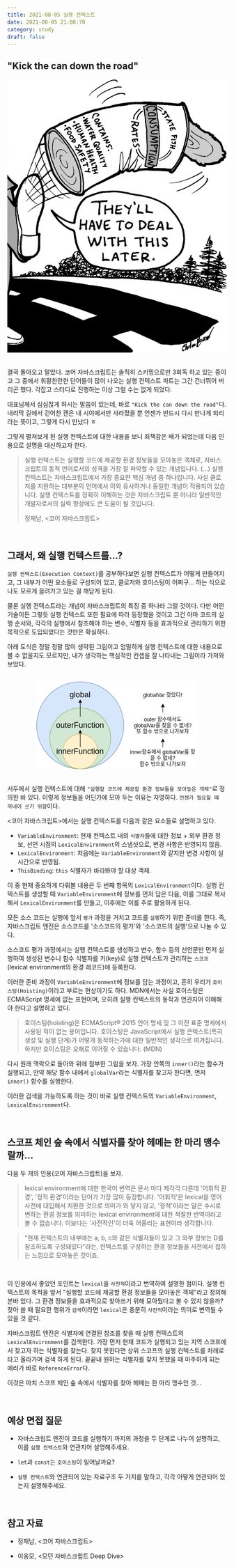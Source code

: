 ```yaml
---
title: 2021-08-05 실행 컨텍스트
date: 2021-08-05 21:08:70
category: study
draft: false
---
```


## "Kick the can down the road"

<div style="80%" align="center">
  <img src="./images/080501.jpeg" alt="짤" />

</div>

<br>

결국 돌아오고 말았다. 코어 자바스크립트는 솔직히 스키밍으로만 3회독 하고 있는 중이고 그 중에서 휘황찬란한 단어들이 많이 나오는 실행 컨텍스트 파트는 그간 건너뛰어 버리곤 했다. 각잡고 스터디로 진행하는 이상 그럴 수는 없게 되었다.

대표님께서 심심찮게 하시는 말씀이 있는데, 바로 `"Kick the can down the road"`다. 내리막 길에서 걷어찬 캔은 내 시야에서만 사라졌을 뿐 언젠가 반드시 다시 만나게 되리라는 뜻이고, 그렇게 다시 만났다 ㅎ

그렇게 펼쳐보게 된 실행 컨텍스트에 대한 내용을 보니 죄책감은 배가 되었는데 다음 인용으로 설명을 대신하고자 한다.

> 실행 컨텍스트는 실행할 코드에 제공할 환경 정보들을 모아놓은 객체로, 자바스크립트의 동적 언어로서의 성격을 가장 잘 파악할 수 있는 개념입니다. (...) 실행 컨텍스트는 자바스크립트에서 가장 중요한 핵심 개념 중 하나입니다. 사실 클로저를 지원하는 대부분의 언어에서 이와 유사하거나 동일한 개념이 적용되어 있습니다. 실행 컨텍스트를 정확히 이해하는 것은 자바스크립트 뿐 아니라 일반적인 개발자로서의 실력 향상에도 큰 도움이 될 것입니다.
>
> 정재남, <코어 자바스크립트>

<br />

## 그래서, 왜 실행 컨텍스트를...?

`실행 컨텍스트(Execution Context)`를 공부하다보면 실행 컨텍스트가 어떻게 만들어지고, 그 내부가 어떤 요소들로 구성되어 있고, 클로저와 호이스팅이 어쩌구... 하는 식으로 나도 모르게 끌려가고 있는 걸 깨닫게 된다.

물론 실행 컨텍스트라는 개념이 자바스크립트의 특징 중 하나라 그럴 것이다. 다만 어떤 기술이든 그렇듯 실행 컨텍스트 또한 필요에 따라 등장했을 것이고 그건 아마 코드의 실행 순서와, 각각의 실행에서 참조해야 하는 변수, 식별자 등을 효과적으로 관리하기 위한 목적으로 도입되었다는 것만은 확실하다.

아래 도식은 정말 정말 많이 생략된 그림이고 엄밀하게 실행 컨텍스트에 대한 내용으로 볼 수 없을지도 모르지만, 내가 생각하는 핵심적인 컨셉을 잘 나타내는 그림이라 가져와 보았다.

<br>

<div style="100%" align="center">
  <img src="./images/080502.png" alt="짤" />

</div>

<br>

서두에서 실행 컨텍스트에 대해 `"실행할 코드에 제공할 환경 정보들을 모아놓은 객체"`로 정의한 바 있다. 이렇게 정보들을 어딘가에 모아 두는 이유는 자명하다. `언젠가 필요할 때 꺼내어 쓰기 위함`이다.

<코어 자바스크립트>에서는 실행 컨텍스트를 다음과 같은 요소들로 설명하고 있다.

- `VariableEnvironment`: 현재 컨텍스트 내의 `식별자`들에 대한 정보 + 외부 환경 정보, 선언 시점의 `LexicalEnvironment`의 스냅샷으로, 변경 사항은 반영되지 않음.
- `LexicalEnvironment`: 처음에는 `VariableEnvironment`와 같지만 변경 사항이 실시간으로 반영됨.
- `ThisBinding`: `this` 식별자가 바라봐야 할 대상 객체.

이 중 현재 중요하게 다뤄볼 내용은 두 번째 항목의 `LexicalEnvironment`이다. 실행 컨텍스트를 생성할 때 `VariableEnvironment`에 정보를 먼저 담은 다음, 이를 그대로 복사해서 `LexicalEnvironment`를 만들고, 이후에는 이를 주로 활용하게 된다.

모든 소스 코드는 실행에 앞서 `평가` 과정을 거치고 코드를 `실행`하기 위한 준비를 한다. 즉, 자바스크립트 엔진은 소스코드를 '소스코드의 평가'와 '소스코드의 실행'으로 나눌 수 있다.

소스코드 평가 과정에서는 실행 컨텍스트를 생성하고 변수, 함수 등의 선언문만 먼저 실행하여 생성된 변수나 함수 식별자를 키(key)로 실행 컨텍스트가 관리하는 `스코프`(lexical environment의 환경 레코드)에 등록한다.

이러한 준비 과정이 `VariableEnvironment`에 정보를 담는 과정이고, 흔히 우리가 `호이스팅(Hoisting)`이라고 부르는 현상이기도 하다. MDN에서는 사실 호이스팅은 ECMAScript 명세에 없는 표현이며, 오히려 실행 컨텍스트의 동작과 연관지어 이해해야 한다고 설명하고 있다.

> 호이스팅(hoisting)은 ECMAScript® 2015 언어 명세 및 그 이전 표준 명세에서 사용된 적이 없는 용어입니다. 호이스팅은 JavaScript에서 실행 콘텍스트(특히 생성 및 실행 단계)가 어떻게 동작하는가에 대한 일반적인 생각으로 여겨집니다. 하지만 호이스팅은 오해로 이어질 수 있습니다. (MDN)

다시 원래 맥락으로 돌아와 위에 첨부한 그림을 보자. 가장 안쪽의 `inner()`라는 함수가 실행되고, 만약 해당 함수 내에서 `globalVar`라는 식별자를 찾고자 한다면, 먼저 `inner()` 함수를 실행한다.

이러한 검색을 가능하도록 하는 것이 바로 실행 컨텍스트의 `VariableEnvironment`, `LexicalEnvironment`다.

<br/>

## 스코프 체인 숲 속에서 식별자를 찾아 헤메는 한 마리 맹수랄까...

다음 두 개의 인용(코어 자바스크립트)을 보자.

> lexical environment에 대한 한국어 번역은 문서 마다 제각각 다른데 '어휘적 환경', '정적 환경'이라는 단어가 가장 많이 등장합니다. '어휘적'은 lexical을 영어사전에 대입해서 치환한 것으로 의미가 와 닿지 않고, '정적'이라는 말은 수시로 변하는 환경 정보를 의미하는 lexical environment에 대한 적절한 번역이라고 볼 수 없습니다. 이보다는 '사전적인'이 더욱 어울리는 표현이라 생각합니다.

> "현재 컨텍스트의 내부에는 a, b, c와 같은 식별자들이 있고 그 외부 정보는 D를 참조하도록 구성돼있다"라는, 컨텍스트를 구성하는 환경 정보들을 사전에서 접하는 느낌으로 모아놓은 것이죠.

<br/>

이 인용에서 좋았던 포인트는 `lexical`을 `사전적`이라고 번역하여 설명한 점이다. 실행 컨텍스트의 목적을 앞서 "실행할 코드에 제공할 환경 정보들을 모아놓은 객체"라고 정의해본바 있다. 그 환경 정보들을 효과적으로 찾아쓰기 위해 모아뒀다고 볼 수 있지 않을까? 찾아 쓸 때 필요한 행위가 `검색`이라면 `lexical`은 충분히 `사전적`이라는 의미로 변역될 수 있을 것 같다.

자바스크립트 엔진은 식별자에 연결된 참조를 찾을 때 실행 컨텍스트의 `LexicalEnvironment`를 검색한다. 가장 먼저 현재 코드가 실행되고 있는 지역 스코프에서 찾고자 하는 식별자를 찾는다. 찾지 못한다면 상위 스코프의 실행 컨텍스트를 차례로 타고 올라가며 검색 하게 된다. 끝끝내 원하는 식별자를 찾지 못했을 때 마주하게 되는 에러가 바로 `ReferenceError`다.

이것은 마치 스코프 체인 숲 속에서 식별자를 찾아 헤메는 한 마리 맹수인 것...

<br/>

## 예상 면접 질문

- 자바스크립트 엔진이 코드를 실행하기 까지의 과정을 두 단계로 나누어 설명하고, 이를 `실행 컨텍스트`와 연관지어 설명해주세요.

- `let`과 `const`는 `호이스팅`이 일어날까요?

- `실행 컨텍스트`와 연관되어 있는 자료구조 두 가지를 말하고, 각각 어떻게 연관되어 있는지 설명해주세요.

<br/>

## 참고 자료

- 정재남, <코어 자바스크립트>

- 이웅모, <모던 자바스크립트 Deep Dive>
